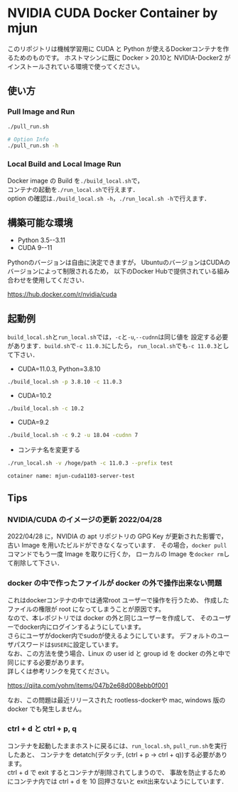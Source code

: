 # NVIDIA CUDA Docker Container by mjun

このリポジトリは機械学習用に
CUDA と Python が使えるDockerコンテナを作るためのものです。
ホストマシンに既に Docker > 20.10と
NVIDIA-Docker2 がインストールされている環境で使ってください。

## 使い方

### Pull Image and Run

```bash
./pull_run.sh

# Option Info
./pull_run.sh -h
```

### Local Build and Local Image Run

Docker image の Build を`./build_local.sh`で，  
コンテナの起動を`./run_local.sh`で行えます．  
option の確認は`./build_local.sh -h`，`./run_local.sh -h`で行えます．

## 構築可能な環境

- Python 3.5--3.11
- CUDA 9--11

Pythonのバージョンは自由に決定できますが，
UbuntuのバージョンはCUDAのバージョンによって制限されるため，
以下のDocker Hubで提供されている組み合わせを使用してください．

<https://hub.docker.com/r/nvidia/cuda>

## 起動例

`build_local.sh`と`run_local.sh`では，`-c`と`-u`,`--cudnn`は同じ値を
設定する必要があります．`build.sh`で`-c 11.0.3`にしたら，
`run_local.sh`でも`-c 11.0.3`として下さい．

- CUDA=11.0.3, Python=3.8.10

```bash
./build_local.sh -p 3.8.10 -c 11.0.3
```

- CUDA=10.2

```bash
./build_local.sh -c 10.2
```

- CUDA=9.2

```bash
./build_local.sh -c 9.2 -u 18.04 -cudnn 7
```

- コンテナ名を変更する

```bash
./run_local.sh -v /hoge/path -c 11.0.3 --prefix test

cotainer name: mjun-cuda1103-server-test
```

## Tips

### NVIDIA/CUDA のイメージの更新 2022/04/28

2022/04/28 に，NVIDIA の apt リポジトリの GPG Key が更新された影響で，
古い Image を用いたビルドができなくなっています．
その場合，`docker pull`コマンドでもう一度 Image を取りに行くか，
ローカルの Image を`docker rm`して削除して下さい．

### docker の中で作ったファイルが docker の外で操作出来ない問題

これはdockerコンテナの中では通常root ユーザーで操作を行うため、
作成したファイルの権限が root になってしまうことが原因です。  
なので、本レポジトリでは docker の外と同じユーザーを作成して、
そのユーザーでdocker内にログインするようにしています。  
さらにユーザがdocker内でsudoが使えるようにしています。
デフォルトのユーザパスワードは`$USER`に設定しています。  
なお、この方法を使う場合、Linux の user id と group id を
docker の外と中で同じにする必要があります。  
詳しくは参考リンクを見てください。

<https://qiita.com/yohm/items/047b2e68d008ebb0f001>

なお、この問題は最近リリースされた rootless-dockerや
mac, windows 版の docker でも発生しません。

### ctrl + d と ctrl + p, q

コンテナを起動したままホストに戻るには、`run_local.sh`, `pull_run.sh`を実行したあと、
コンテナを detatch(デタッチ, (ctrl + p -> ctrl + q))する必要があります。  
ctrl + d で exit するとコンテナが削除されてしまうので、
事故を防止するためにコンテナ内では ctrl + d を 10 回押さないと 
exit出来ないようにしています．
